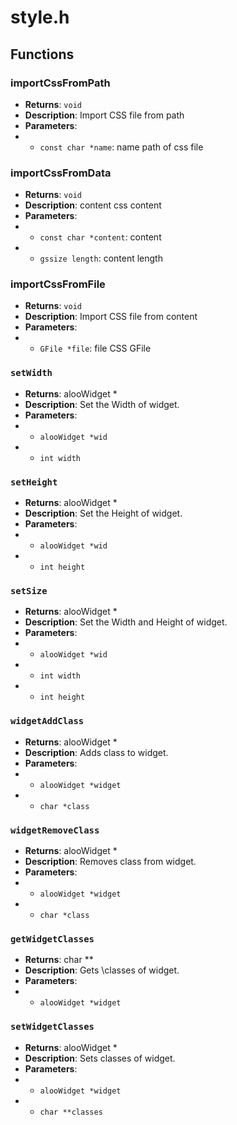 # style.h

## Functions

### importCssFromPath

- **Returns**: `void`
- **Description**: Import CSS file from path
- **Parameters**:
- - `const char *name`: name path of css file

### importCssFromData

- **Returns**: `void`
- **Description**: content css content
- **Parameters**:
- - `const char *content`: content
- - `gssize length`: content length

### importCssFromFile

- **Returns**: `void`
- **Description**: Import CSS file from content
- **Parameters**:
- - `GFile *file`: file CSS GFile

### `setWidth`

- **Returns**: alooWidget *
- **Description**: Set the Width of widget.
- **Parameters**:
- - `alooWidget *wid`
- - `int width`

### `setHeight`

- **Returns**: alooWidget *
- **Description**: Set the Height of widget.
- **Parameters**:
- - `alooWidget *wid`
- - `int height`

### `setSize`

- **Returns**: alooWidget *
- **Description**: Set the Width and Height of widget.
- **Parameters**:
- - `alooWidget *wid`
- - `int width`
- - `int height`

### `widgetAddClass`

- **Returns**: alooWidget *
- **Description**: Adds class to widget.
- **Parameters**:
- - `alooWidget *widget`
- - `char *class`

### `widgetRemoveClass`

- **Returns**: alooWidget *
- **Description**: Removes class from widget.
- **Parameters**:
- - `alooWidget *widget`
- - `char *class`

### `getWidgetClasses`

- **Returns**: char **
- **Description**: Gets \classes of widget.
- **Parameters**:
- - `alooWidget *widget`

### `setWidgetClasses`

- **Returns**: alooWidget *
- **Description**: Sets classes of widget.
- **Parameters**:
- - `alooWidget *widget`
- - `char **classes`
